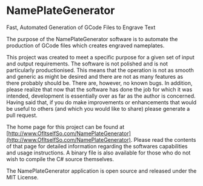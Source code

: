 # NamePlateGenerator
Fast, Automated Generation of GCode Files to Engrave Text

The purpose of the NamePlateGenerator software is to automate the production of GCode files which creates engraved nameplates.

This project was created to meet a specific purpose for a given set of input and output requirements. The software is not polished and is not particularly productionised. 
This means that the operation is not as smooth and generic as might be desired and there are not as many features as there probably should be. There are, however, no known bugs. 
In addition, please realize that now that the software has done the job for which it was intended, development is essentially over as far as the author is concerned. 
Having said that, if you do make improvements or enhancements that would be useful to others (and which you would like to share) please generate a pull request.

The home page for this project can be found at [http://www.OfItselfSo.com/NamePlateGenerator](http://www.OfItselfSo.com/NamePlateGenerator). Please read the contents
of that page for detailed information regarding the softwares capabilities and usage instructions. A binary file is also available for those who do not wish to compile the C# source themselves.

The NamePlateGenerator application is open source and released under the MIT License. 

